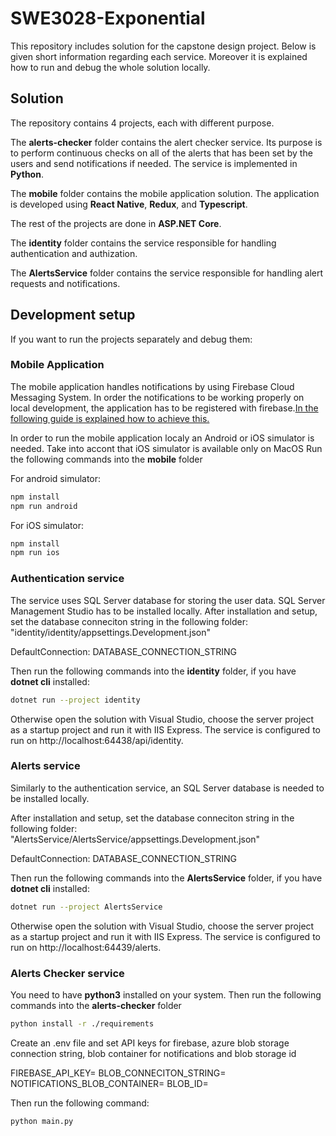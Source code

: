 # SWE3028-Exponential

This repository includes solution for the capstone design project. Below is given short information regarding each service. Moreover it is explained how to run and debug the whole solution locally.

## Solution

The repository contains 4 projects, each with different purpose. 

The **alerts-checker** folder contains the alert checker service. Its purpose is to perform continuous checks on all of the alerts that has been set by the users and send notifications if needed. The service is implemented in **Python**.

The **mobile** folder contains the mobile application solution. The application is developed using **React Native**, **Redux**, and **Typescript**.

The rest of the projects are done in **ASP.NET Core**.

The **identity** folder contains the service responsible for handling authentication and authization.

The **AlertsService** folder contains the service responsible for handling alert requests and notifications.

## Development setup

If you want to run the projects separately and debug them:

### Mobile Application
The mobile application handles notifications by using Firebase Cloud Messaging System. In order the notifications to be working properly on local development,
the application has to be registered with firebase.[In the following guide is explained how to achieve this.](https://firebase.google.com/docs/android/setup#register-app)

In order to run the mobile application localy an Android or iOS simulator is needed. Take into accont that iOS simulator is available only on MacOS
Run the following commands into the **mobile** folder

For android simulator:

```sh
npm install
npm run android
```

For iOS simulator:

```sh
npm install
npm run ios
```

### Authentication service

The service uses SQL Server database for storing the user data. SQL Server Management Studio has to be installed locally.
After installation and setup, set the database conneciton string in the following folder: "identity/identity/appsettings.Development.json"

DefaultConnection: DATABASE_CONNECTION_STRING

Then run the following commands into the **identity** folder, if you have **dotnet cli** installed:

```sh
dotnet run --project identity
```

Otherwise open the solution with Visual Studio, choose the server project as a startup project and run it with IIS Express.
The service is configured to run on http://localhost:64438/api/identity.

### Alerts service

Similarly to the authentication service, an SQL Server database is needed to be installed locally.

After installation and setup, set the database conneciton string in the following folder: "AlertsService/AlertsService/appsettings.Development.json"

DefaultConnection: DATABASE_CONNECTION_STRING

Then run the following commands into the **AlertsService** folder, if you have **dotnet cli** installed:

```sh
dotnet run --project AlertsService
```

Otherwise open the solution with Visual Studio, choose the server project as a startup project and run it with IIS Express.
The service is configured to run on http://localhost:64439/alerts.

### Alerts Checker service

You need to have **python3** installed on your system.
Then run the following commands into the **alerts-checker** folder

```sh
python install -r ./requirements

```

Create an .env file and set API keys for firebase, azure blob storage connection string, blob container for notifications and blob storage id

FIREBASE_API_KEY=
BLOB_CONNECITON_STRING=
NOTIFICATIONS_BLOB_CONTAINER=
BLOB_ID=

Then run the following command:

```sh
python main.py
```
